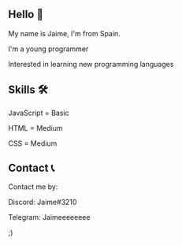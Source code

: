 ## Hello 👋

My name is Jaime, I'm from Spain.

I'm a young programmer

Interested in learning new programming languages

## Skills 🛠

JavaScript = Basic

HTML = Medium

CSS = Medium

## Contact 📞

Contact me by:

Discord: Jaime#3210

Telegram: Jaimeeeeeeee

;)
